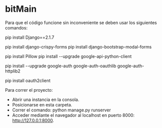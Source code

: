 # bitMain



Para que el código funcione sin inconveniente se deben usar los siguientes comandos:



pip install Django==2.1.7

pip install django-crispy-forms
pip install django-bootstrap-modal-forms

pip install Pillow
pip install --upgrade google-api-python-client

pip install --upgrade google-auth google-auth-oauthlib google-auth-httplib2

pip install oauth2client

Para correr el proyecto:

- Abrir una instancia en la consola.
- Posicionarse en esta carpeta.
- Correr el comando: python manage.py runserver
- Acceder mediante el navegador al localhost en puerto 8000: http://127.0.0.1:8000.
